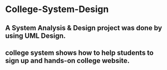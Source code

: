 # College-System-Design
## A System Analysis & Design project was done by using UML Design.
## college system shows how to help students to sign up and hands-on college website.
